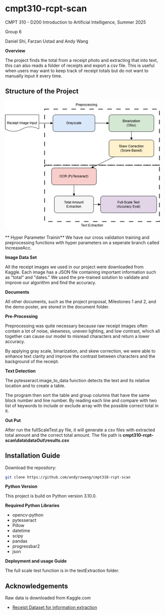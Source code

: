 # cmpt310-rcpt-scan

CMPT 310 - D200 Introduction to Artificial Intelligence, Summer 2025

Group 6

Daniel Shi, Farzan Ustad and Andy Wang


**Overview**

The project finds the total from a receipt photo and extracting that into text, this can also reads a folder of receipts and export a csv file. This is useful when users may want to keep track of receipt totals but do not want to manually input it every time.


## Structure of the Project

![System Diagram](/System%20DiagramV2.png)

** Hyper Parameter Trainin**
We have our cross validation training and preprocessing functions with hyper parameters on a seperate branch called IncreaseAcc. 

**Image Data Set**

All the receipt images we used in our project were downloaded from Kaggle. Each image has a JSON file containing important information such as "total" and "dates." We used the pre-trained solution to validate and improve our algorithm and find the accuracy.

**Documents**

All other documents, such as the project proposal, Milestones 1 and 2, and the demo poster, are stored in the document folder.

**Pre-Processing**

Preprocessing was quite necessary because raw receipt images often contain a lot of noise, skewness, uneven lighting, and low contrast, which all together can cause our model to misread characters and return a lower accuracy. 

By applying gray scale, binarization, and skew correction, we were able to enhance text clarity and improve the contrast between characters and the background of the receipt.


**Text Detection**

The pytesseract.image_to_data function detects the text and its relative location and to create a table. 

The program then sort the table and group columns that have the same block number and line number. By reading each line and compare with two list of keywords to include or exclude array with the possible correct total in it.


**Out Put**

After run the fullScaleTest.py file, it will generate a csv files with extracted total amount and the correct total amount. 
The file path is **cmpt310-rcpt-scan\data\dataOut\results.csv**



## Installation Guide
Download the repository:


```bash
git clone https://github.com/andyrzwang/cmpt310-rcpt-scan
```

**Python Version**

This project is build on Python version 3.10.0. 


**Required Python Libraries**

- opencv-python
- pytesseract
- Pillow
- datetime
- scipy
- pandas
- progressbar2
- json

**Deployment and usage Guide**

The full scale test function is in the textExtraction folder.



## Acknowledgements

Raw data is downloaded from Kaggle.com

- [Receipt Dataset for information extraction](https://www.kaggle.com/datasets/dhiaznaidi/receiptdatasetssd300v2/data)

